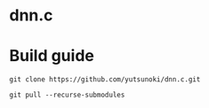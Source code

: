 # dnn.c

# Build guide

```
git clone https://github.com/yutsunoki/dnn.c.git
```

```
git pull --recurse-submodules
```
